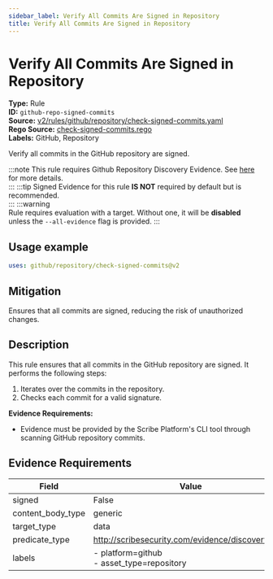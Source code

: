 ```yaml
---
sidebar_label: Verify All Commits Are Signed in Repository
title: Verify All Commits Are Signed in Repository
---  
```

# Verify All Commits Are Signed in Repository  
**Type:** Rule  
**ID:** `github-repo-signed-commits`  
**Source:** [v2/rules/github/repository/check-signed-commits.yaml](https://github.com/scribe-public/sample-policies/blob/main/v2/rules/github/repository/check-signed-commits.yaml)  
**Rego Source:** [check-signed-commits.rego](https://github.com/scribe-public/sample-policies/blob/main/v2/rules/github/repository/check-signed-commits.rego)  
**Labels:** GitHub, Repository  

Verify all commits in the GitHub repository are signed.

:::note 
This rule requires Github Repository Discovery Evidence. See [here](https://deploy-preview-299--scribe-security.netlify.app/docs/platforms/discover#github-discovery) for more details.  
::: 
:::tip 
Signed Evidence for this rule **IS NOT** required by default but is recommended.  
::: 
:::warning  
Rule requires evaluation with a target. Without one, it will be **disabled** unless the `--all-evidence` flag is provided.
::: 

## Usage example

```yaml
uses: github/repository/check-signed-commits@v2
```

## Mitigation  
Ensures that all commits are signed, reducing the risk of unauthorized changes.


## Description  
This rule ensures that all commits in the GitHub repository are signed.
It performs the following steps:

1. Iterates over the commits in the repository.
2. Checks each commit for a valid signature.

**Evidence Requirements:**
- Evidence must be provided by the Scribe Platform's CLI tool through scanning GitHub repository commits.

## Evidence Requirements  
| Field | Value |
|-------|-------|
| signed | False |
| content_body_type | generic |
| target_type | data |
| predicate_type | http://scribesecurity.com/evidence/discovery/v0.1 |
| labels | - platform=github<br/>- asset_type=repository |


